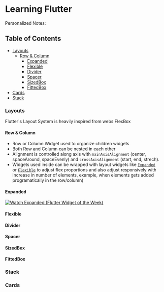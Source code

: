 # Learning Flutter
Personalized Notes:
<img style="margin-left:5px" src="https://cdn.worldvectorlogo.com/logos/flutter.svg" width=15>

## Table of Contents
- [Layouts](#layouts)
	- [Row & Column](#row--column)
		- [Expanded](#Expanded)
		- [Flexible](#Flexible)
		- [Divider](#Divider)
		- [Spacer](#Spacer)
		- [SizedBox](#SizedBox)
		- [FittedBox](#FittedBox)
- [Cards](#cards)
- [Stack](#stack)

### Layouts
Flutter's Layout System is heavily inspired from webs FlexBox

#### Row & Column
- Row or Column Widget used to organize children widgets
- Both Row and Column can be nested in each other
- Alignment is controlled along axis with `mainAxisAlignment` (center, spaceAround, spaceEvenly) and `crossAxisAlignment` (start, end, strech). 
- Widgets used inside can be wrapped with layout widgets like [`Expanded`](#Expanded) or [`Flexible`](#Flexible) to adjust flex proportions and also adjust responsively with increase in number of elements, example, when elements gets added programatically in the row/column)

#### Expanded

[![Watch Expanded (Flutter Widget of the Week)](https://img.youtube.com/vi/_rnZaagadyo/hqdefault.jpg)](https://youtu.be/_rnZaagadyo)

#### Flexible

#### Divider

#### Spacer

#### SizedBox

#### FittedBox

### Stack

### Cards